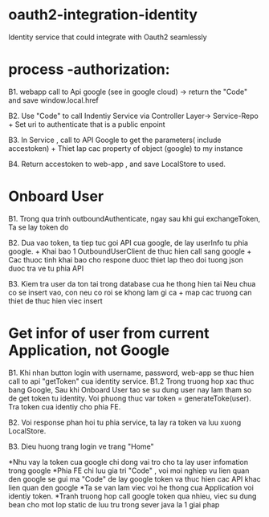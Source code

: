 # oauth2-integration-identity
Identity service that could integrate with Oauth2 seamlessly

# process -authorization:

B1. webapp call to Api google (see in google cloud) -> return the "Code" and save window.local.href


B2. Use "Code" to call Indentiy Service via Controller Layer-> Service-Repo
    + Set uri to authenticate that  is a public enpoint 

B3. In Service , call to API Google to get the parameters( include accestoken)
    + Thiet lap cac property of object (google) to  my instance 

B4. Return accestoken to web-app , and save LocalStore to used.


# Onboard User
B1. Trong qua trinh outboundAuthenticate, ngay sau khi gui exchangeToken, Ta se lay token do

B2. Dua vao token, ta tiep tuc goi API cua google, de lay userInfo tu phia google.
    + Khai bao 1 OutboundUserClient de thuc hien call sang google
    + Cac thuoc tinh khai bao cho respone duoc thiet lap theo doi tuong json duoc tra ve tu phia API
    

B3. Kiem tra user da ton tai trong database cua he thong hien tai
Neu chua co se insert vao, con neu co roi se khong lam gi ca
    + map cac truong can thiet de thuc hien viec insert


 # Get infor of user from current Application, not Google

 B1. Khi nhan button login with username, password, web-app se thuc hien call to api "getToken" cua identity service.
 B1.2 Trong truong hop xac thuc bang Google,  Sau khi Onboard User tao se su dung user nay lam tham so de get token tu identity.
    Voi phuong thuc var token = generateToke(user).
    Tra token cua identiy cho phia FE.

 B2. Voi response phan hoi tu phia service, ta lay ra token va luu xuong LocalStore.

 B3. Dieu huong trang login ve trang "Home"

 *Nhu vay la token cua google chi dong vai tro cho ta lay user infomation trong google
 *Phia FE chi luu gia tri "Code" , voi moi nghiep vu lien quan den google se gui ma "Code" de lay google token va thuc hien cac API khac lien quan den google
 *Ta se van lam viec voi he thong cua Application voi identiy token.
 *Tranh truong hop call google token qua nhieu, viec su dung bean cho mot lop static de luu tru trong sever java la 1 giai phap


